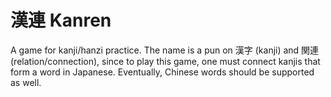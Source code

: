 # 漢連 Kanren

A game for kanji/hanzi practice. The name is a pun on 漢字 (kanji) and 関連 (relation/connection),
since to play this game, one must connect kanjis that form a word in Japanese. Eventually,
Chinese words should be supported as well.